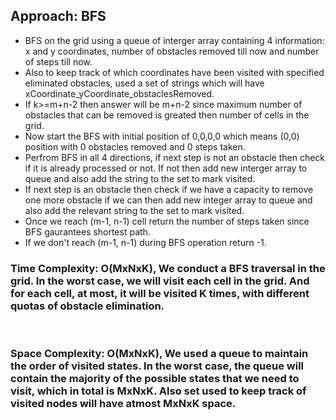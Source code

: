 ## Approach: BFS
* BFS on the grid using a queue of interger array containing 4 information: x and y coordinates, number of obstacles removed till now and number of steps till now.
* Also to keep track of which coordinates have been visited with specified eliminated obstacles, used a set of strings which will have xCoordinate_yCoordinate_obstaclesRemoved.
* If k>=m+n-2 then answer will be m+n-2 since maximum number of obstacles that can be removed is greated then number of cells in the grid.
* Now start the BFS with initial position of 0,0,0,0 which means (0,0) position with 0 obstacles removed and 0 steps taken.
* Perfrom BFS in all 4 directions, if next step is not an obstacle then check if it is already processed or not. If not then add new interger array to queue and also add the string to the set to mark visited.
* If next step is an obstacle then check if we have a capacity to remove one more obstacle if we can then add new integer array to queue and also add the relevant string to the set to mark visited.
* Once we reach (m-1, n-1) cell return the number of steps taken since BFS gaurantees shortest path.
* If we don't reach (m-1, n-1) during BFS operation return -1.
​
### Time Complexity: O(MxNxK), We conduct a BFS traversal in the grid. In the worst case, we will visit each cell in the grid. And for each cell, at most, it will be visited K times, with different quotas of obstacle elimination.
​
### Space Complexity: O(MxNxK), We used a queue to maintain the order of visited states. In the worst case, the queue will contain the majority of the possible states that we need to visit, which in total is MxNxK. Also set used to keep track of visited nodes will have atmost MxNxK space.